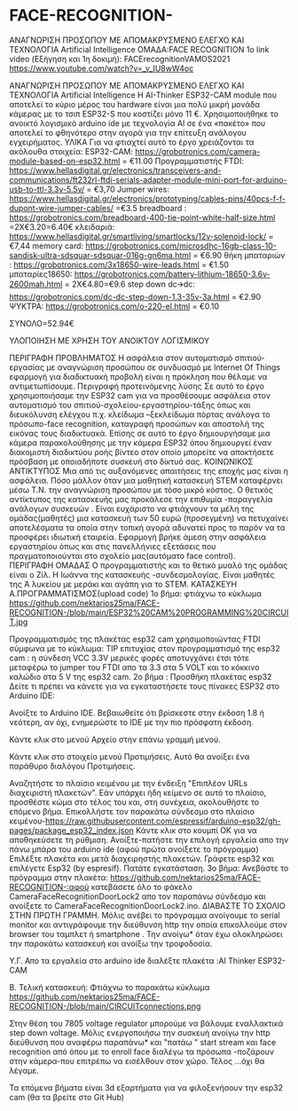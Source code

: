 # FACE-RECOGNITION-
ΑΝΑΓΝΩΡΙΣΗ ΠΡΟΣΩΠΟΥ ΜΕ ΑΠΟΜΑΚΡΥΣΜΕΝΟ ΕΛΕΓΧΟ ΚΑΙ ΤΕΧΝΟΛΟΓΙΑ Artificial Intelligence
ΟΜΑΔΑ:FACE  RECOGNITION
1o link video (Εξήγηση και 1η  δοκιμή): FACErecognitionVAMOS2021
https://www.youtube.com/watch?v=_v_IU8wW4oc

ΑΝΑΓΝΩΡΙΣΗ ΠΡΟΣΩΠΟΥ ΜΕ ΑΠΟΜΑΚΡΥΣΜΕΝΟ ΕΛΕΓΧΟ ΚΑΙ ΤΕΧΝΟΛΟΓΙΑ Artificial Intelligence
Η  AI-Thinker ESP32-CAM module  που αποτελεί το κύριο μέρος του hardware είναι μια πολύ μικρή μονάδα κάμερας με το τσιπ ESP32-S που κοστίζει μόνο 11 €. Χρησιμοποιήθηκε το ανοικτό λογισμικό arduino ide με τεχνολογία AI σε ένα «πακέτο» που αποτελεί το φθηνότερο στην αγορά για την επίτευξη ανάλογου εγχειρήματος.
ΥΛΙΚΑ
Για να φτιαχτεί αυτό το έργο χρειάζονται τα ακόλουθα στοιχεία:
ESP32-CAM: https://grobotronics.com/camera-module-based-on-esp32.html = €11.00
Προγραμματιστής FTDI: https://www.hellasdigital.gr/electronics/transceivers-and-communications/ft232rl-ftdi-serials-adapter-module-mini-port-for-arduino-usb-to-ttl-3.3v-5.5v/ = €3,70 
Jumper wires: https://www.hellasdigital.gr/electronics/prototyping/cables-pins/40pcs-f-f-dupont-wire-jumper-cables/   =€3.5
breadboard : https://grobotronics.com/breadboard-400-tie-point-white-half-size.html =2Χ€3.20=6.40€
κλειδαριά: https://www.hellasdigital.gr/smartliving/smartlocks/12v-solenoid-lock/ = €7,44
memory card: https://grobotronics.com/microsdhc-16gb-class-10-sandisk-ultra-sdsquar-sdsquar-016g-gn6ma.html  = €6.90
θήκη μπαταριών : https://grobotronics.com/3x18650-wire-leads.html = €1.50
μπαταρίες18650: https://grobotronics.com/battery-lithium-18650-3.6v-2600mah.html = 2Χ€4.80=€9.6
step down dc🡪dc: https://grobotronics.com/dc-dc-step-down-1.3-35v-3a.html = €2.90
ΨΥΚΤΡΑ: https://grobotronics.com/o-220-el.html  = €0.10
 
 
ΣΥΝΟΛΟ=52.94€

ΥΛΟΠΟΙΗΣΗ ΜΕ ΧΡΗΣΗ ΤΟΥ ΑΝΟΙΚΤΟΥ ΛΟΓΙΣΜΙΚΟΥ 
 
 
ΠΕΡΙΓΡΑΦΗ ΠΡΟΒΛΗΜΑΤΟΣ
Η ασφάλεια στον αυτοματισμό σπιτιού-εργασίας  με αναγνώριση προσώπου σε συνδυασμό με Internet Of Things  εφαρμογή για διαδικτυακή  προβολή είναι η πρόκληση που θέλαμε να αντιμετωπίσουμε.
Περιγραφή προτεινόμενης λύσης
Σε αυτό το έργο  χρησιμοποιήσαμε την ESP32 cam   για να προσθέσουμε ασφάλεια στον αυτοματισμό του σπιτιού-σχολείου-εργαστηρίου-τάξης όπως και διευκόλυνση ελέγχου π.χ. κλείδωμα –ξεκλείδωμα πόρτας ανάλογα το πρόσωπο-face recognition, καταγραφή προσώπων και αποστολή της εικόνας τους διαδικτυακά.
Επίσης σε αυτό το έργο  δημιουργήσαμε μια κάμερα παρακολούθησης  με την  κάμερα ESP32 όπου  δημιουργεί έναν διακομιστή διαδικτύου ροής βίντεο στον οποίο μπορείτε να αποκτήσετε πρόσβαση με οποιαδήποτε συσκευή στο δίκτυό σας.
ΚΟΙΝΩΝΙΚΟΣ ΑΝΤΙΚΤΥΠΟΣ
Μια από τις αυξανόμενες απαιτήσεις της εποχής μας είναι η ασφάλεια. Πόσο μάλλον όταν μια μαθητική κατασκευή STEM καταφέρνει μέσω Τ.Ν. την αναγνώριση προσώπου με τόσο μικρό κόστος. Ο θετικός αντίκτυπος της κατασκευής μας προκάλεσε την επιθυμία -παραγγελία ανάλογων συσκευών . Είναι ευχάριστο να φτιάχνουν τα μέλη της ομάδας(μαθητές) μια κατασκευή των 50 ευρώ (προσεγμένη) να πετυχαίνει αποτελέσματα τα  οποία στην τοπική αγορά αδυνατεί προς το παρόν να τα προσφέρει ιδιωτική εταιρεία. Εφαρμογή βρήκε άμεση στην ασφάλεια εργαστηρίου όπως και στις πανελλήνιες εξετάσεις που πραγματοποιούνται στο σχολείο μας(αυτόματο face control).   
ΠΕΡΙΓΡΑΦΗ ΟΜΑΔΑΣ
Ο προγραμματιστής και το θετικό μυαλό της ομάδας είναι ο Ζίλ. Η Ιωάννα της κατασκευής -συνδεσμολογίας. Είναι μαθητές της Ά λυκείου με μεράκι και αγάπη για το STEM.
 ΚΑΤΑΣΚΕΥΗ
Α.ΠΡΟΓΡΑΜΜΑΤΙΣΜΟΣ(upload code)
1ο βήμα: φτιάχνω το  κύκλωμα https://github.com/nektarios25ma/FACE-RECOGNITION-/blob/main/ESP32%20CAM%20PROGRAMMING%20CIRCUIT.jpg

 Προγραμματισμός της πλακέτας esp32 cam χρησιμοποιώντας FTDI σύμφωνα με το κύκλωμα:
TIP επιτυχίας στον προγραμματισμό της esp32 cam : η σύνδεση VCC 3.3V μερικές φορές αποτυγχάνει έτσι τότε μεταφέρω το jumper του FTDI απο τα 3.3 στα 5 VOLT και  το κόκκινο καλώδιο στα 5 V της esp32 cam.
2o βήμα :
Προσθήκη πλακέτας esp32
Δείτε τι πρέπει να κάνετε για να εγκαταστήσετε τους πίνακες ESP32 στο Arduino IDE:
 
 Ανοίξτε το Arduino IDE. Βεβαιωθείτε ότι βρίσκεστε στην έκδοση 1.8 ή νεότερη, αν όχι, ενημερώστε το IDE με την πιο πρόσφατη έκδοση.
 
Κάντε κλικ στο μενού Αρχείο στην επάνω γραμμή μενού.
 
Κάντε κλικ στο στοιχείο μενού Προτιμήσεις. Αυτό θα ανοίξει ένα παράθυρο διαλόγου Προτιμήσεις.
 
Αναζητήστε το πλαίσιο κειμένου με την ένδειξη "Επιπλέον URLs διαχειριστή πλακετών".
Εάν υπάρχει ήδη κείμενο σε αυτό το πλαίσιο, προσθέστε κώμα στο τέλος του και, στη συνέχεια, ακολουθήστε το επόμενο βήμα.
Επικολλήστε τον παρακάτω σύνδεσμο στο πλαίσιο κειμένου-https://raw.githubusercontent.com/espressif/arduino-esp32/gh-pages/package_esp32_index.json
Κάντε κλικ στο κουμπί OK για να αποθηκεύσετε τη ρύθμιση.
Ανοίξτε-πατήστε την επιλογή εργαλεία απο την πάνω μπάρα του arduino ide (αφού πρώτα ανοίξετε το πρόγραμμα)
Επιλέξτε πλακέτα και μετά διαχειρηστής πλακετών.
Γράφετε esp32 και επιλέγετε Esp32 (by espresif).
Πατάτε εγκατάσταση.
3ο βήμα:
Ανεβάστε το πρόγραμμα στην πλακέτα: https://github.com/nektarios25ma/FACE-RECOGNITION-:αφού κατεβάσετε όλο το φάκελο CameraFaceRecognitionDoorLock2 απο τον παραπάνω σύνδεσμο και ανοίξετε το CameraFaceRecognitionDoorLock2.ino.
ΔΙΑΒΑΣΤΕ ΤO ΣΧΟΛΙO ΣΤHN ΠΡΩΤH ΓΡΑΜΜH.
Μόλις ανέβει το πρόγραμμα ανοίγουμε το serial monitor και αντιγράφουμε την διεύθυνση http την οποία επικολλούμε στον browser του ταμπλετ ή smartphone . Την ανοίγω* όταν έχω ολοκληρώσει την παρακάτω κατασκευή και ανοίξω την τροφοδοσία.
 
Υ.Γ. Απο τα εργαλεία στο arduino ide διαλέξτε πλακέτα :AI Thinker ESP32-CAM
 
Β. Τελική κατασκευή:
Φτιάχνω το παρακάτω κύκλωμα
https://github.com/nektarios25ma/FACE-RECOGNITION-/blob/main/CIRCUITconnections.png
 
Στην θέση του 7805 voltage regulator μπορούμε να βάλουμε εναλλακτικά step down voltage.
Μόλις ενεργοποιήσω την συσκευή ανοίγω την http διεύθυνση που αναφέρω παραπάνω* και "πατάω " start stream και face recognition από όπου με το enroll face διαλέγω τα πρόσωπα -ποζάρουν στην κάμερα-που επιτρέπω να εισέλθουν στον χώρο. 
Τέλος …όχι θα λέγαμε.

Τα επόμενα βήματα είναι 3d εξαρτήματα για να φιλοξενήσουν την esp32 cam (θα τα βρείτε στο Git Hub)
 
 
 
 


